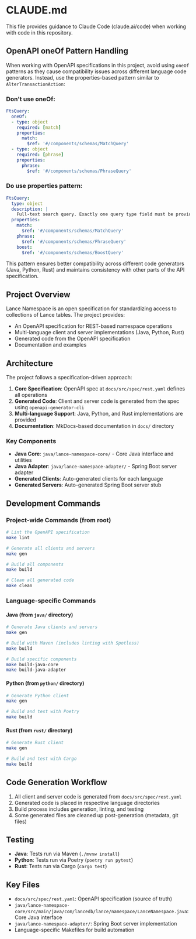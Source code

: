 # CLAUDE.md

This file provides guidance to Claude Code (claude.ai/code) when working with code in this repository.

## OpenAPI oneOf Pattern Handling

When working with OpenAPI specifications in this project, avoid using `oneOf` patterns as they cause compatibility issues across different language code generators. Instead, use the properties-based pattern similar to `AlterTransactionAction`:

### Don't use oneOf:
```yaml
FtsQuery:
  oneOf:
  - type: object
    required: [match]
    properties:
      match:
        $ref: '#/components/schemas/MatchQuery'
  - type: object
    required: [phrase]
    properties:
      phrase:
        $ref: '#/components/schemas/PhraseQuery'
```

### Do use properties pattern:
```yaml
FtsQuery:
  type: object
  description: |
    Full-text search query. Exactly one query type field must be provided.
  properties:
    match:
      $ref: '#/components/schemas/MatchQuery'
    phrase:
      $ref: '#/components/schemas/PhraseQuery'
    boost:
      $ref: '#/components/schemas/BoostQuery'
```

This pattern ensures better compatibility across different code generators (Java, Python, Rust) and maintains consistency with other parts of the API specification.

## Project Overview

Lance Namespace is an open specification for standardizing access to collections of Lance tables. The project provides:

- An OpenAPI specification for REST-based namespace operations
- Multi-language client and server implementations (Java, Python, Rust)
- Generated code from the OpenAPI specification
- Documentation and examples

## Architecture

The project follows a specification-driven approach:

1. **Core Specification**: OpenAPI spec at `docs/src/spec/rest.yaml` defines all operations
2. **Generated Code**: Client and server code is generated from the spec using `openapi-generator-cli`
3. **Multi-language Support**: Java, Python, and Rust implementations are provided
4. **Documentation**: MkDocs-based documentation in `docs/` directory

### Key Components

- **Java Core**: `java/lance-namespace-core/` - Core Java interface and utilities
- **Java Adapter**: `java/lance-namespace-adapter/` - Spring Boot server adapter
- **Generated Clients**: Auto-generated clients for each language
- **Generated Servers**: Auto-generated Spring Boot server stub

## Development Commands

### Project-wide Commands (from root)
```bash
# Lint the OpenAPI specification
make lint

# Generate all clients and servers
make gen

# Build all components
make build

# Clean all generated code
make clean
```

### Language-specific Commands

#### Java (from `java/` directory)
```bash
# Generate Java clients and servers
make gen

# Build with Maven (includes linting with Spotless)
make build

# Build specific components
make build-java-core
make build-java-adapter
```

#### Python (from `python/` directory)
```bash
# Generate Python client
make gen

# Build and test with Poetry
make build
```

#### Rust (from `rust/` directory)
```bash
# Generate Rust client
make gen

# Build and test with Cargo
make build
```

## Code Generation Workflow

1. All client and server code is generated from `docs/src/spec/rest.yaml`
2. Generated code is placed in respective language directories
3. Build process includes generation, linting, and testing
4. Some generated files are cleaned up post-generation (metadata, git files)

## Testing

- **Java**: Tests run via Maven (`./mvnw install`)
- **Python**: Tests run via Poetry (`poetry run pytest`)
- **Rust**: Tests run via Cargo (`cargo test`)

## Key Files

- `docs/src/spec/rest.yaml`: OpenAPI specification (source of truth)
- `java/lance-namespace-core/src/main/java/com/lancedb/lance/namespace/LanceNamespace.java`: Core Java interface
- `java/lance-namespace-adapter/`: Spring Boot server implementation
- Language-specific Makefiles for build automation